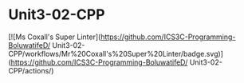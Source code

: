 # Unit3-02-CPP
[![Ms Coxall's Super Linter](https://github.com/ICS3C-Programming-BoluwatifeD/ Unit3-02-CPP/workflows/Mr%20Coxall's%20Super%20Linter/badge.svg)](https://github.com/ICS3C-Programming-BoluwatifeD/ Unit3-02-CPP/actions/)
